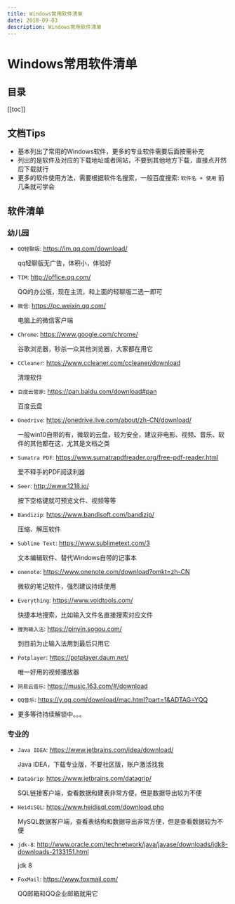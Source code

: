 ```yaml
---
title: Windows常用软件清单
date: 2018-09-03
description: Windows常用软件清单
---
```


# Windows常用软件清单

## 目录

[[toc]]

## 文档Tips

- 基本列出了常用的Windows软件，更多的专业软件需要后面按需补充
- 列出的是软件及对应的下载地址或者网站，不要到其他地方下载，直接点开然后下载就行
- 更多的软件使用方法，需要根据软件名搜索，一般百度搜索: `软件名 + 使用` 前几条就可学会

## 软件清单

### 幼儿园

- `QQ轻聊版`: <https://im.qq.com/download/>

    qq轻聊版无广告，体积小，体验好

- `TIM`: <http://office.qq.com/>

    QQ的办公版，现在主流，和上面的轻聊版二选一即可

- `微信`: <https://pc.weixin.qq.com/>

    电脑上的微信客户端

- `Chrome`: <https://www.google.com/chrome/>

    谷歌浏览器，秒杀一众其他浏览器，大家都在用它

- `CCleaner`: <https://www.ccleaner.com/ccleaner/download>

    清理软件

- `百度云管家`: <https://pan.baidu.com/download#pan>

    百度云盘

- `Onedrive`: <https://onedrive.live.com/about/zh-CN/download/>

    一般win10自带的有，微软的云盘，较为安全，建议非电影、视频、音乐、软件的其他都在这，尤其是文档之类

- `Sumatra PDF`: <https://www.sumatrapdfreader.org/free-pdf-reader.html>

    爱不释手的PDF阅读利器

- `Seer`: <http://www.1218.io/>

    按下空格键就可预览文件、视频等等

- `Bandizip`: <https://www.bandisoft.com/bandizip/>

    压缩、解压软件

- `Sublime Text`: <https://www.sublimetext.com/3>

    文本编辑软件、替代Windows自带的记事本

- `onenote`: <https://www.onenote.com/download?omkt=zh-CN>

    微软的笔记软件，强烈建议持续使用

- `Everything`: <https://www.voidtools.com/>

    快捷本地搜索，比如输入文件名直接搜索对应文件

- `搜狗输入法`: <https://pinyin.sogou.com/>

    到目前为止输入法用到最后只用它

- `Potplayer`: <https://potplayer.daum.net/>

    唯一好用的视频播放器

- `网易云音乐`: <https://music.163.com/#/download>
- `QQ音乐`: <https://y.qq.com/download/mac.html?part=1&ADTAG=YQQ>

- 更多等待持续解锁中。。。

### 专业的

- `Java IDEA`: <https://www.jetbrains.com/idea/download/>

    Java IDEA，下载专业版，不要社区版，账户激活找我

- `DataGrip`: <https://www.jetbrains.com/datagrip/>

    SQL链接客户端，查看数据和建表非常方便，但是数据导出较为不便

- `HeidiSQL`: <https://www.heidisql.com/download.php>

    MySQL数据客户端，查看表结构和数据导出非常方便，但是查看数据较为不便

- `jdk-8`: <http://www.oracle.com/technetwork/java/javase/downloads/jdk8-downloads-2133151.html>

    jdk 8

- `FoxMail`: <https://www.foxmail.com/>

    QQ邮箱和QQ企业邮箱就用它

